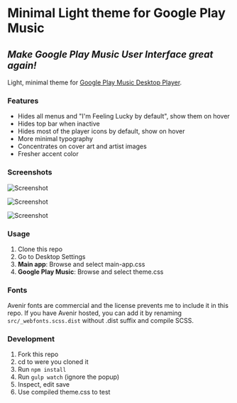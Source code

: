 # Minimal Light theme for Google Play Music

## *Make Google Play Music User Interface great again!*

Light, minimal theme for [Google Play Music Desktop Player](https://github.com/MarshallOfSound/Google-Play-Music-Desktop-Player-UNOFFICIAL-).

### Features

- Hides all menus and "I'm Feeling Lucky by default", show them on hover
- Hides top bar when inactive
- Hides most of the player icons by default, show on hover
- More minimal typography
- Concentrates on cover art and artist images
- Fresher accent color

### Screenshots

![Screenshot](https://i.imgur.com/VvdK3hO.png "Screenshot")

![Screenshot](https://i.imgur.com/juMxqfL.png "Screenshot")

![Screenshot](https://i.imgur.com/niQ4weB.png "Screenshot")

### Usage

1. Clone this repo
2. Go to Desktop Settings
3. **Main app**: Browse and select main-app.css
4. **Google Play Music**: Browse and select theme.css

### Fonts

Avenir fonts are commercial and the license prevents me to include it in this repo. If you have Avenir hosted, you can add it by renaming `src/_webfonts.scss.dist` without .dist suffix and compile SCSS.

### Development

1. Fork this repo
2. cd to were you cloned it
3. Run `npm install`
4. Run `gulp watch` (ignore the popup)
5. Inspect, edit save
6. Use compiled theme.css to test